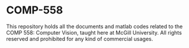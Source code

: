 # COMP-558

This repository holds all the documents and matlab codes related to the COMP 558: Computer Vision, taught here at McGill University. 
All rights reserved and prohibited for any kind of commercial usages. 
